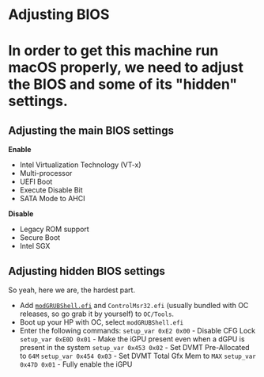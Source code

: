# Adjusting BIOS
# In order to get this machine run macOS properly, we need to adjust the BIOS and some of its "hidden" settings.

## Adjusting the main BIOS settings
**Enable**

* Intel Virtualization Technology (VT-x)
* Multi-processor
* UEFI Boot
* Execute Disable Bit
* SATA Mode to AHCI

**Disable**

* Legacy ROM support
* Secure Boot
* Intel SGX

## Adjusting hidden BIOS settings
So yeah, here we are, the hardest part.

* Add [`modGRUBShell.efi`](https://github.com/datasone/grub-mod-setup_var/releases/download/1.3/modGRUBShell.efi) and `ControlMsr32.efi` (usually bundled with OC releases, so go grab it by yourself) to `OC/Tools`.
* Boot up your HP with OC, select `modGRUBShell.efi`
* Enter the following commands:
`setup_var 0xE2 0x00` - Disable CFG Lock
`setup_var 0xE0D 0x01` - Make the iGPU present even when a dGPU is present in the system
`setup_var 0x453 0x02` - Set DVMT Pre-Allocated to `64M`
`setup_var 0x454 0x03` - Set DVMT Total Gfx Mem to `MAX`
`setup_var 0x47D 0x01` - Fully enable the iGPU
